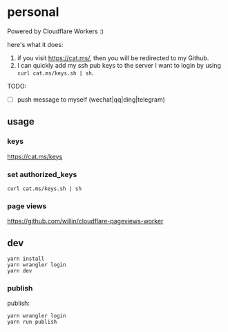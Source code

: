 # personal

Powered by Cloudflare Workers :)

here's what it does:

1. if you visit <https://cat.ms/>, then you will be redirected to my Github.
2. I can quickly add my ssh pub keys to the server I want to login by using `curl cat.ms/keys.sh | sh`.

TODO:

- [ ] push message to myself (wechat|qq|ding|telegram)

## usage

### keys

<https://cat.ms/keys>

### set authorized_keys

```shell
curl cat.ms/keys.sh | sh
```

### page views

<https://github.com/willin/cloudflare-pageviews-worker>

## dev

```shell
yarn install
yarn wrangler login
yarn dev
```

### publish

publish:

```shell
yarn wrangler login
yarn run publish
```
